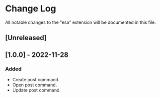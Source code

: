 # Change Log

All notable changes to the "esa" extension will be documented in this file.

## [Unreleased]

## [1.0.0] - 2022-11-28

### Added

- Create post command.
- Open post command.
- Update post command.
